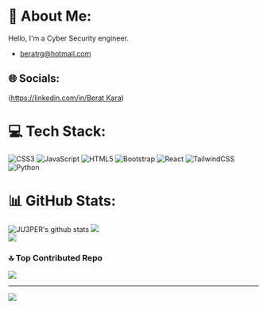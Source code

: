 # 💫 About Me:
Hello, I'm a Cyber Security engineer.

- beratrg@hotmail.com


## 🌐 Socials:
([https://linkedin.com/in/Berat Kara](https://www.linkedin.com/in/beratkaraa/)) 
# 💻 Tech Stack:
![CSS3](https://img.shields.io/badge/css3-%231572B6.svg?style=for-the-badge&logo=css3&logoColor=white) ![JavaScript](https://img.shields.io/badge/javascript-%23323330.svg?style=for-the-badge&logo=javascript&logoColor=%23F7DF1E) ![HTML5](https://img.shields.io/badge/html5-%23E34F26.svg?style=for-the-badge&logo=html5&logoColor=white) ![Bootstrap](https://img.shields.io/badge/bootstrap-%23563D7C.svg?style=for-the-badge&logo=bootstrap&logoColor=white) ![React](https://img.shields.io/badge/react-%2320232a.svg?style=for-the-badge&logo=react&logoColor=%2361DAFB) ![TailwindCSS](https://img.shields.io/badge/tailwindcss-%2338B2AC.svg?style=for-the-badge&logo=tailwind-css&logoColor=white)  ![Python](https://img.shields.io/badge/python-3670A0?style=for-the-badge&logo=python&logoColor=ffdd54)
# 📊 GitHub Stats:
![JU3PER's github stats](https://github-readme-stats.vercel.app/api?username=JU3PER&show_icons=true)
![](https://github-readme-streak-stats.herokuapp.com/?user=JU3PER&theme=dark&hide_border=false)<br/>
![](https://github-readme-stats.vercel.app/api/top-langs/?username=JU3PER&theme=dark&hide_border=false&include_all_commits=true&count_private=true&layout=compact)


### 🔝 Top Contributed Repo
![](https://github-contributor-stats.vercel.app/api?username=JU3PER&limit=5&theme=tokyonight&combine_all_yearly_contributions=true)

---
[![](https://visitcount.itsvg.in/api?id=JU3PER&icon=2&color=4)](https://visitcount.itsvg.in)

<!-- Proudly created with GPRM ( https://gprm.itsvg.in ) -->

